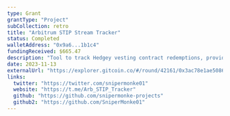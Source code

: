 ```yaml
---
type: Grant
grantType: "Project"
subCollection: retro
title: "Arbitrum STIP Stream Tracker"
status: Completed
walletAddress: "0x9a6...1b1c4"
fundingReceived: $665.47
description: "Tool to track Hedgey vesting contract redemptions, providing data on redeemed ARB, remaining, and project links."
date: 2023-11-13
externalUrl: "https://explorer.gitcoin.co/#/round/42161/0x3ac78e1ae5086904d53b41c747188216789f59a7/0x3ac78e1ae5086904d53b41c747188216789f59a7-25"
links:
  twitter: "https://twitter.com/snipermonke01"
  website: "https://t.me/Arb_STIP_Tracker"
  github: "https://github.com/snipermonke-projects"
  github2: "https://github.com/SniperMonke01"
---
```

